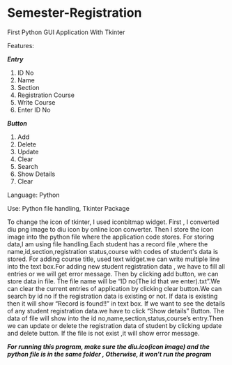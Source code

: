 # Semester-Registration
First Python GUI Application With Tkinter


Features:

   ***Entry***

1.	ID No
2.	Name
3.	Section
4.	Registration Course
5.	Write Course
6.	Enter ID No

  ***Button***

1.	Add
2.	Delete
3.	Update
4.	Clear
5.	Search
6.	Show Details
7.	Clear

Language: Python 

Use: Python file handling, Tkinter Package



To change the icon of tkinter, I used iconbitmap widget. First , I converted diu png image to diu icon by online icon converter. Then I store the icon image into the python file where the application code stores. For storing data,I am using file handling.Each student has a record file ,where the name,id,section,registration status,course with codes of student's data is stored. For adding course title, used text widget.we can write multiple line into the text box.For adding new student registration data , we have to fill all entries or we will get error message. Then by clicking add button, we can store data in file. The file name will be “ID no(The id that we enter).txt”.We can clear the current entries of application by clicking clear button.We can search by id no if the registration data is existing  or not. If data is existing then it will show “Record is found!!” in text box. If we want to see the details of any student registration data.we have to click “Show details” Button. The data of file will show into the id no,name,section,status,course’s entry.Then we can update or delete the registration data of student by clicking update and delete button. If the file is not exist ,it will show error message.

***For running this program, make sure the diu.ico(icon image) and the python file is in the same folder , Otherwise, it won’t run the program***
